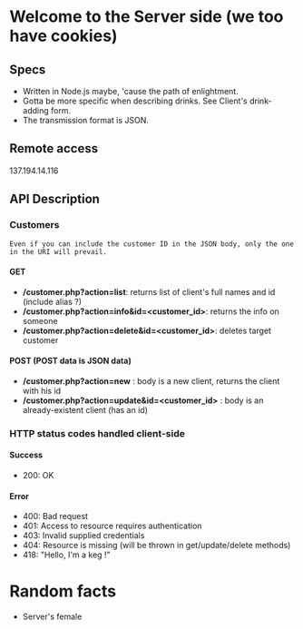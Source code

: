 # Welcome to the Server side (we too have cookies)

## Specs

- Written in Node.js maybe, 'cause the path of enlightment.
- Gotta be more specific when describing drinks. See Client's drink-adding form.
- The transmission format is JSON.


## Remote access
137.194.14.116

## API Description

### Customers

	Even if you can include the customer ID in the JSON body, only the one in the URI will prevail.

#### GET
- **/customer.php?action=list**: returns list of client's full names and id (include alias ?)
- **/customer.php?action=info&amp;id=&lt;customer_id&gt;**: returns the info on someone
- **/customer.php?action=delete&amp;id=&lt;customer_id&gt;**: deletes  target customer

#### POST (POST data is JSON data)
- **/customer.php?action=new** : body is a new client, returns the client with his id
- **/customer.php?action=update&amp;id=&lt;customer_id&gt;** : body is an already-existent client (has an id)


### HTTP status codes handled client-side

#### Success
- 200: OK

#### Error
- 400: Bad request
- 401: Access to resource requires authentication
- 403: Invalid supplied credentials
- 404: Resource is missing (will be thrown in get/update/delete methods)
- 418: "Hello, I'm a keg !"

# Random facts
- Server's female

